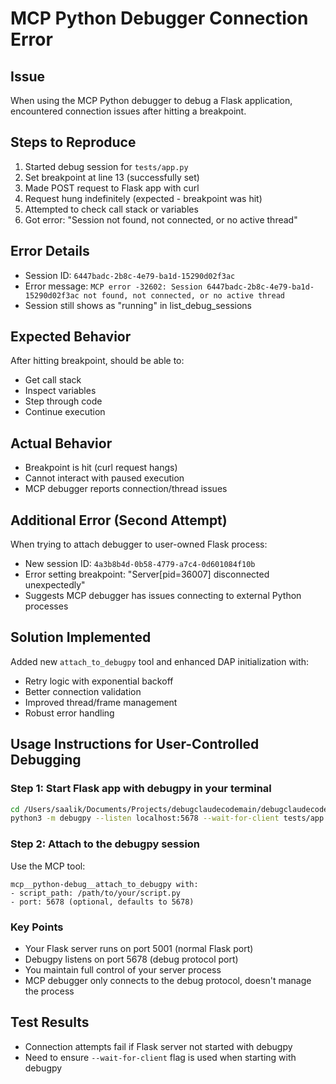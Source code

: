 # MCP Python Debugger Connection Error

## Issue
When using the MCP Python debugger to debug a Flask application, encountered connection issues after hitting a breakpoint.

## Steps to Reproduce
1. Started debug session for `tests/app.py`
2. Set breakpoint at line 13 (successfully set)
3. Made POST request to Flask app with curl
4. Request hung indefinitely (expected - breakpoint was hit)
5. Attempted to check call stack or variables
6. Got error: "Session not found, not connected, or no active thread"

## Error Details
- Session ID: `6447badc-2b8c-4e79-ba1d-15290d02f3ac`
- Error message: `MCP error -32602: Session 6447badc-2b8c-4e79-ba1d-15290d02f3ac not found, not connected, or no active thread`
- Session still shows as "running" in list_debug_sessions

## Expected Behavior
After hitting breakpoint, should be able to:
- Get call stack
- Inspect variables
- Step through code
- Continue execution

## Actual Behavior
- Breakpoint is hit (curl request hangs)
- Cannot interact with paused execution
- MCP debugger reports connection/thread issues

## Additional Error (Second Attempt)
When trying to attach debugger to user-owned Flask process:
- New session ID: `4a3b8b4d-0b58-4779-a7c4-0d601084f10b`
- Error setting breakpoint: "Server[pid=36007] disconnected unexpectedly"
- Suggests MCP debugger has issues connecting to external Python processes

## Solution Implemented
Added new `attach_to_debugpy` tool and enhanced DAP initialization with:
- Retry logic with exponential backoff
- Better connection validation
- Improved thread/frame management
- Robust error handling

## Usage Instructions for User-Controlled Debugging

### Step 1: Start Flask app with debugpy in your terminal
```bash
cd /Users/saalik/Documents/Projects/debugclaudecodemain/debugclaudecode
python3 -m debugpy --listen localhost:5678 --wait-for-client tests/app.py
```

### Step 2: Attach to the debugpy session
Use the MCP tool:
```
mcp__python-debug__attach_to_debugpy with:
- script_path: /path/to/your/script.py  
- port: 5678 (optional, defaults to 5678)
```

### Key Points
- Your Flask server runs on port 5001 (normal Flask port)
- Debugpy listens on port 5678 (debug protocol port) 
- You maintain full control of your server process
- MCP debugger only connects to the debug protocol, doesn't manage the process

## Test Results
- Connection attempts fail if Flask server not started with debugpy
- Need to ensure `--wait-for-client` flag is used when starting with debugpy